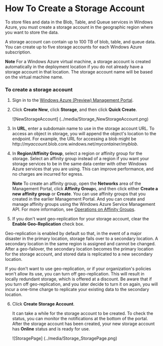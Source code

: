 <properties umbracoNaviHide="0" pageTitle="How To Create a Storage Account" metaKeywords="Windows Azure storage, storage service, service, storage account, account, create storage account, create account" metaDescription="Learn how to create a Windows Azure storage account." 
linkid="manage-windows-how-to-guide-storage-accounts" urlDisplayName="How to: storage accounts" headerExpose="" footerExpose="" disqusComments="1" />


<h1 id="createstorageaccount">How To Create a Storage Account</h1>

To store files and data in the Blob, Table, and Queue services in Windows Azure, you must create a storage account in the geographic region where you want to store the data. 

A storage account can contain up to 100 TB of blob, table, and queue data. You can create up to five storage accounts for each Windows Azure subscription.

**Note**   For a Windows Azure virtual machine, a storage account is created automatically in the deployment location if you do not already have a storage account in that location. The storage account name will be based on the virtual machine name.

### To create a storage account ###

1. Sign in to the [Windows Azure (Preview) Management Portal](http://manage.windowsazure.com).

2. Click **Create New**, click **Storage**, and then click **Quick Create**.

	![NewStorageAccount] (../media/Storage_NewStorageAccount.png)

3. In **URL**, enter a subdomain name to use in the storage account URL. To access an object in storage, you will append the object's location to the endpoint. For example, the URL for accessing a blob might be http://*myaccount*.blob.core.windows.net/*mycontainer*/*myblob*.

4. In **Region/Affinity Group**, select a region or affinity group for the storage.  Select an affinity group instead of a region if you want your storage services to be in the same data center with other Windows Azure services that you are using. This can improve performance, and no charges are incurred for egress.

  	**Note**   To create an affinity group, open the **Networks** area of the Management Portal, click **Affinity Group**s, and then click either **Create a new affinity group** or **Create**. You can use affinity groups that you created in the earlier Management Portal. And you can create and manage affinity groups using the Windows Azure Service Management API. For more information, see [Operations on Affinity Groups](http://msdn.microsoft.com/en-us/library/windowsazure/ee460798.aspx).

5. If you don't want geo-replication for your storage account, clear the **Enable Geo-Replication** check box.

 Geo-replication is enabled by default so that, in the event of a major disaster in the primary location, storage fails over to a secondary location. A secondary location in the same region is assigned and cannot be changed. After a geo-failover, the secondary location becomes the primary location for the storage account, and stored data is replicated to a new secondary location.

 If you don't want to use geo-replication, or if your organization's policies won't allow its use, you can turn off geo-replication. This will result in locally redundant storage, which is offered at a discount. Be aware that if you turn off geo-replication, and you later decide to turn it on again, you will incur a one-time charge to replicate your existing data to the secondary location.

6. Click **Create Storage Account**.

	It can take a while for the storage account to be created. To check the status, you can monitor the notifications at the bottom of the portal. After the storage account has been created, your new storage account has **Online** status and is ready for use. 

	![StoragePage] (../media/Storage_StoragePage.png)

